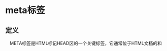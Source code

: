 # meta标签
## 定义
&emsp;META标签是HTML标记HEAD区的一个关键标签，它通常位于HTML文档的<head>和<title>之间。它提供的信息虽然用户不可见，但却是文档的最基本的元信息。<meta>除了提供文档字符集、使用语言、作者等基本信息外，还涉及对关键词和网页等级的设定。
>所以有关搜索引擎注册、搜索引擎优化排名等网络营销方法内容中，通常都要谈论META标签的作用，我们甚至可以说，META标签的内容设计对于搜索引擎营销来说是至关重要的一个因素，合理利用 Meta 标签的 Description 和Keywords 属性，加入网站的关键字或者网页的关键字，可使网站更加贴近用户体验。
## 属性
1. content属性
* content 属性提供了名称/值对中的值。该值可以是任何有效的字符串。
* content 属性始终要和 name 属性或 http-equiv 属性一起使用。

2. http-equiv 属性
&emsp;http-equiv 属性为名称/值对提供了名称。并指示服务器在发送实际的文档之前，在将要传送给浏览器的 MIME 文档头部包含名称/值对。
<br>
&emsp;当服务器向浏览器发送文档时，会先发送许多名称/值对。虽然有些服务器会发送许多这种名称/值对，但是所有服务器都至少要发送一个：content-type:text/html。这将告诉浏览器准备接受一个 HTML 文档。
<br>
&emsp;使用带有 http-equiv 属性的 <meta> 标签时，服务器将把名称/值对添加到发送给浏览器的内容头部。例如，添加：
```html
<meta http-equiv="charset" content="iso-8859-1">
<meta http-equiv="expires" content="31 Dec 2008">
```
这样发送到浏览器的头部就应该包含：
```
content-type: text/html
charset:iso-8859-1
expires:31 Dec 2008
```
&emsp;当然，只有浏览器可以接受这些附加的头部字段，并能以适当的方式使用它们时，这些字段才有意义。


3. name 属性

&emsp;name 属性提供了名称/值对中的名称。HTML 和 XHTML 标签都没有指定任何预先定义的 <meta> 名称。通常情况下，您可以自由使用对自己和源文档的读者来说富有意义的名称。
<br>
&emsp;"keywords" 是一个经常被用到的名称。它为文档定义了一组关键字。某些搜索引擎在遇到这些关键字时，会用这些关键字对文档进行分类。
<br>
&emsp;类似这样的 meta 标签可能对于进入搜索引擎的索引有帮助：
```html
<meta name="keywords" content="HTML,ASP,PHP,SQL">
```
&emsp;如果没有提供 name 属性，那么名称/值对中的名称会采用 http-equiv 属性的值。

4. scheme 属性(html5不支持)

&emsp;scheme 属性用于指定要用来翻译属性值的方案。此方案应该在由 <head> 标签的 profile 属性指定的概况文件中进行了定义。
## 属性详解
### http-equiv
##### http-equiv相当于HTTP文档的文件头作用，它可以向浏览器传回一些有用的信息，以帮助浏览器正确的显示网页内容。
|值|描述|示例|
|:---|:---|:---|
|content-type|设定页面使用的字符集|`<meta http-equiv="content-Type" content="text/html; charset=utf-8">`<br>GB2312时，代表说明网站是采用的编码是简体中文；<br>ISO-8859-1时，代表说明网站是采用的编码是英文；<br>UTF-8时，代表世界通用的语言编码；<br>PS：html5页面的做法是直接使用`<meta charset="utf-8"/>`|
|X-UA-Compatible|IE8的专用标记，用来指定IE8浏览器去模拟某个特定版本的IE浏览器的渲染方式，以此来解决部分兼容问题。|`<meta http-equiv="X-UA-Compatible" content="IE=8">  `<br>以上代码告诉IE浏览器，IE8/9都会以IE8引擎来渲染页面。  <br>`<meta http-equiv="X-UA-Compatible" content="IE=edge"> ` <br>以上代码告诉IE浏览器，IE8/9及以后的版本都会以最高版本IE来渲染页面。 |
|expires|设定网页的过期时间|`<meta http-equiv="expires"content="Fri,12Jan200118:18:18GMT">`<br>PS：必须使用GMT的时间格式|
|refresh|自动刷新并指向某页面|`<meta http-equiv="Refresh" content="2;URL=https://www.baidu.com">`<br>PS：2代表页面停留2秒后跳转到后面的网址上|
|set-cookie|如果网页过期，那么自动删除本地cookie|`<meta http-equiv="Set-Cookie"content="cookie value=xxx;expires=Friday,12-Jan-200118:18:18GMT；path=/">`<br>PS：必须使用GMT的时间格式。|
|windows-target|强制页面在当前窗口中以独立页面显示，可以防止自己的网页被别人当作一个frame页调用|`<meta http-equiv="Window-target" content="_top">`|
|cache-control|缓存机制|`<meta http-equiv="cache-control" content="no-cache">`<br>Public：指示响应可被任何缓存区缓存。<br>Private：指示对于单个用户的整个或部分响应消息，不能被共享缓存处理。这允许服务器仅仅描述当用户的部分响应消息，此响应消息对于其他用户的请求无效。<br>no-cache：指示请求或响应消息不能缓存。<br>no-store：用于防止重要的信息被无意的发布。在请求消息中发送将使得请求和响应消息都不使用缓存。<br>max-age：指示客户机可以接收生存期不大于指定时间（以秒为单位）的响应。<br>min-fresh：指示客户机可以接收响应时间小于当前时间加上指定时间的响应。<br>max-stale：指示客户机可以接收超出超时期间的响应消息。如果指定max-stale消息的值，那么客户机可以接收超出超时期指定值之内的响应消息。|
### name
##### name属性主要用于描述网页，与之对应的属性值为content，content中的内容主要是便于搜索引擎机器人查找信息和分类信息用的。
|值|描述|示例|
|:---|:---|:---|
|author|标注网页作者|`<meta name="author" content="dashen" />`|
|keywords|关键词，用于被搜索引擎收录|`<meta name="keywords" content="新闻,新闻中心, 新闻频道">`|
|description|描述，用于被搜索引擎收录|`<meta name="description" content="新闻中心,包含有时政新闻、国内新闻、国际新闻、社会新闻、时事评论、新闻图片、新闻专题、新闻论坛、军事、历史、的专业时事报道门户网站">`|
|viewport|用于移动端显示优化，控制页面缩放|`<meta name="viewport" content="width=device-width, initial-scale=1, maximum-scale=1, minimum-scale=1, user-scalable=no">`<br>width: 设置layout viewport  的宽度，为一个正整数，或特殊值"device-width"(单位为缩放为 100% 时的 CSS 的像素)<br>height: 设置layout viewport  的高度，一般设置了宽度，会自动解析出高度，可以不用设置<br>initial-scale: 设置页面的初始缩放值，也即是当页面第一次 load 的时候缩放比例，为一个数字，可以带小数<br>minimum-scale: 允许用户的最小缩放值，为一个数字，可以带小数<br>maximum-scale: 允许用户的最大缩放值，为一个数字，可以带小数<br>user-scalable: 是否允许用户进行缩放，值为 "no" 或 "yes"|
|renderer|指定双核浏览器默认以何种方式渲染页面。|`<meta name="renderer" content="webkit">//默认webkit内核`<br>`<meta name="renderer" content="ie-comp">//默认IE兼容模式`<br>`<meta name="renderer" content="ie-stand">//默认IE标准模式`|
|generator|说明网站的采用的什么软件制作|`<meta name="generator" content="Microsoft"/>`|
|revised|网页文档修改时间|`<meta name="revised" content="设计网, 6/24/2015"/>`|
|robots|用来告诉搜索机器人哪些页面需要索引，哪些页面不需要索引。|`<meta name="robots" content="none"/>`<br>all：文件将被检索，且页面上的链接可以被查询；(默认值)<br>none：文件将不被检索，且页面上的链接不可以被查询；<br>index：文件将被检索；<br>follow：页面上的链接可以被查询；<br>noindex：文件将不被检索，但页面上的链接可以被查询；<br>nofollow：文件将不被检索，页面上的链接可以被查询。|
|copyright|网站版权信息|`<meta name="copyright" content="本页版权XXX所有。All Rights Reserved" />`|
